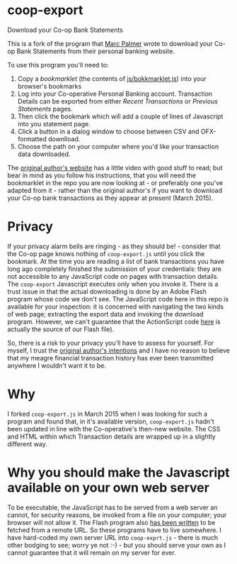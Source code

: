 # coop-export
Download your Co-op Bank Statements

This is a fork of the program that [Marc Palmer](http://uncoop.me) wrote to download your Co-op Bank Statements from their personal banking website.

To use this program you'll need to:  

 1.  Copy a *bookmarklet* (the contents of [js/bokkmarklet.js](js/bokkmarklet.js)) into your browser's bookmarks
 2.  Log into your Co-operative Personal Banking account. Transaction Details can be exported from either *Recent Transactions* or *Previous Statements* pages.
 3.  Then click the bookmark which will add a couple of lines of Javascript into you statement page.
 4.  Click a button in a dialog window to choose between CSV and OFX-formatted downlload.
 5.  Choose the path on your computer where you'd like your transaction data downloaded.  
  
The [original author's website](http://www.anyware.co.uk/uncoop/#how) has a little video with good stuff to read; but bear in mind as you follow his instructions, that you will need the bookmarklet in the repo you are now looking at - or preferably one you've adapted from it - rather than the original author's if you want to download your Co-op bank transactions as they appear at present (March 2015).


 
# Privacy 
If your privacy alarm bells are ringing - as they should be! - consider that the Co-op page knows nothing of `coop-export.js` until you click the bookmark. At the time you are reading a list of bank transactions you have long ago completely finished the submission of your credentials: they are not accessible to any JavaScript code on pages with transaction details. The `coop-export` Javascript executes only when you invoke it. There is a trust issue in that the actual downloading is done by an Adobe Flash program whose code we don't see. The JavaScript code here in this repo is available for your inspection: it is concerned with navigating the two kinds of web page; extracting the export data and invoking the download program.  However, we can't guarantee that the ActionScript code [here](https://github.com/dcneiner/Downloadify/blob/master/src/Downloadify.as) is actually the source of our Flash file).

So, there is a risk to your privacy you'll have to assess for yourself. For myself, I trust the [original author's intentions](http://www.anyware.co.uk/uncoop/#how) and I have no reason to believe that my meagre financial transaction history has ever been transmitted anywhere I wouldn't want it to be.

# Why
I forked `coop-export.js` in March 2015 when I was looking for such a program and found that, in it's available version, `coop-export.js` hadn't been updated in line with the Co-operative's then-new website. The CSS and HTML within which Transaction details are wrapped up in a slightly different way. 

# Why you should make the Javascript available on your own web server  
To be executable, the JavaScript has to be served from a web server an cannot, for security reasons, be invoked from a file on your computer; your browser will not allow it. The Flash program also [has   been written](https://github.com/dcneiner/Downloadify/blob/master/src/Downloadify.as) to be fetched from a remote URL. So these programs have to live somewhere. I have hard-coded my own server URL into `coop-exprt.js` - there is much other bodging to see; worry ye not :-) - but you should serve your own as I cannot guarantee that it will remain on my server for ever.

